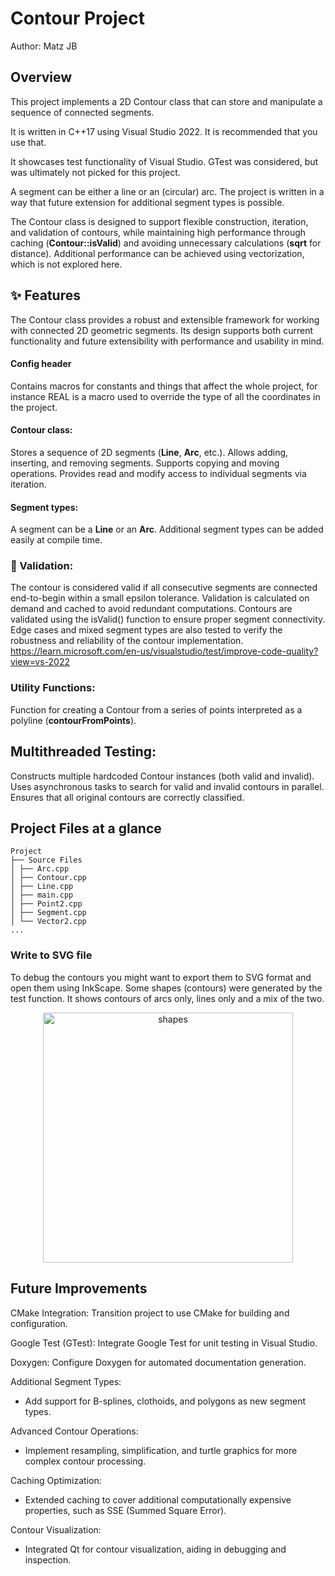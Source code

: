 # Contour Project

Author: Matz JB

## Overview
This project implements a 2D Contour class that can store and manipulate a sequence of connected segments. 

It is written in C++17 using Visual Studio 2022. It is recommended that you use that.

It showcases test functionality of Visual Studio. GTest was considered, but was ultimately not picked for this project.

A segment can be either a line or an (circular) arc. The project is written in a way that future extension for additional segment types is possible.

The Contour class is designed to support flexible construction, iteration, and validation of contours, while maintaining high performance through caching (**Contour::isValid**) and avoiding unnecessary calculations (**sqrt** for distance). Additional performance can be achieved using vectorization, which is not explored here.

## ✨ Features

The Contour class provides a robust and extensible framework for working with connected 2D geometric segments. Its design supports both current functionality and future extensibility with performance and usability in mind.

#### Config header
Contains macros for constants and things that affect the whole project, for instance REAL is a macro used to override the type of all the coordinates in the project.

#### Contour class:

Stores a sequence of 2D segments (**Line**, **Arc**, etc.).
Allows adding, inserting, and removing segments.
Supports copying and moving operations.
Provides read and modify access to individual segments via iteration.

#### Segment types:
A segment can be a **Line** or an **Arc**.
Additional segment types can be added easily at compile time.

### 🔬 Validation:

The contour is considered valid if all consecutive segments are connected end-to-begin within a small epsilon tolerance.
Validation is calculated on demand and cached to avoid redundant computations. 
Contours are validated using the isValid() function to ensure proper segment connectivity. Edge cases and mixed segment types are also tested to verify the robustness and reliability of the contour implementation.
https://learn.microsoft.com/en-us/visualstudio/test/improve-code-quality?view=vs-2022

### Utility Functions:

Function for creating a Contour from a series of points interpreted as a polyline (**contourFromPoints**).

## Multithreaded Testing:

Constructs multiple hardcoded Contour instances (both valid and invalid).
Uses asynchronous tasks to search for valid and invalid contours in parallel.
Ensures that all original contours are correctly classified.

## Project Files at a glance
``` 
Project
├── Source Files
│ ├── Arc.cpp
│ ├── Contour.cpp
│ ├── Line.cpp
│ ├── main.cpp
│ ├── Point2.cpp
│ ├── Segment.cpp
│ └── Vector2.cpp
...
```


### Write to SVG file
To debug the contours you might want to export them to SVG format and open them using InkScape.
Some shapes (contours) were generated by the test function. It shows contours of arcs only, lines only and a mix of the two.

<p align="center">
  <img src="https://github.com/user-attachments/assets/58e077b6-c0c0-4685-84be-dafce6b8633d" alt="shapes" width="400"/>
</p>



## Future Improvements

CMake Integration: Transition project to use CMake for building and configuration.

Google Test (GTest): Integrate Google Test for unit testing in Visual Studio.

Doxygen: Configure Doxygen for automated documentation generation.

Additional Segment Types:

* Add support for B-splines, clothoids, and polygons as new segment types.

Advanced Contour Operations:

* Implement resampling, simplification, and turtle graphics for more complex contour processing.

Caching Optimization:

* Extended caching to cover additional computationally expensive properties, such as SSE (Summed Square Error).

Contour Visualization:

* Integrated Qt for contour visualization, aiding in debugging and inspection.
